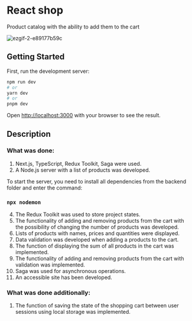 # React shop

Product catalog with the ability to add them to the cart

![ezgif-2-e89177b59c](https://user-images.githubusercontent.com/104451570/226122606-51a4dbc9-22ba-4fba-b593-c9500ddc8749.gif)

## Getting Started

First, run the development server:

```bash
npm run dev
# or
yarn dev
# or
pnpm dev
```

Open [http://localhost:3000](http://localhost:3000) with your browser to see the result.

## Description

### What was done:

1) Next.js, TypeScript, Redux Toolkit, Saga were used.
2) A Node.js server with a list of products was developed.

To start the server, you need to install all dependencies from the backend folder and enter the command:

### `npx nodemon`

4) The Redux Toolkit was used to store project states.
5) The functionality of adding and removing products from the cart with the possibility of changing the number of products was developed.
6) Lists of products with names, prices and quantities were displayed.
7) Data validation was developed when adding a products to the cart.
8) The function of displaying the sum of all products in the cart was implemented.
9) The functionality of adding and removing products from the cart with validation was implemented.
10) Saga was used for asynchronous operations.
11) An accessible site has been developed.

### What was done additionally:

1) The function of saving the state of the shopping cart between user sessions using local storage was implemented.
